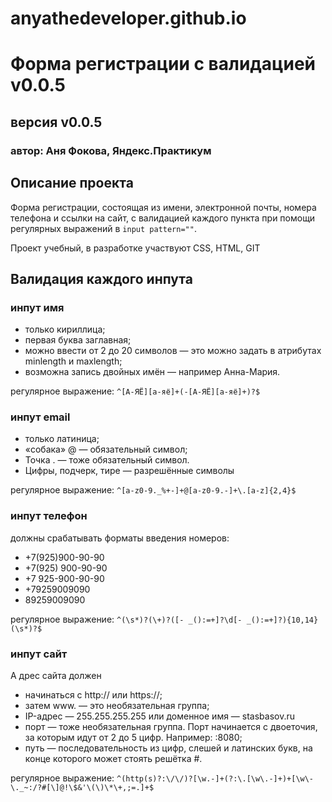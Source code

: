 # anyathedeveloper.github.io

# **Форма регистрации с валидацией v0.0.5** 
## версия v0.0.5 
### автор: Аня Фокова, Яндекс.Практикум

## Описание проекта

Форма регистрации, состоящая из имени, электронной почты, номера телефона и ссылки на сайт, с валидацией каждого пункта при помощи регулярных выражений в `input pattern=""`. 

Проект учебный, в разработке участвуют CSS, HTML, GIT

## Валидация каждого инпута 

### инпут имя 

- только кириллица;
- первая буква заглавная;
- можно ввести от 2 до 20 символов — это можно задать в атрибутах minlength и maxlength;
- возможна запись двойных имён — например Анна-Мария.

регулярное выражение: `^[А-ЯЁ][а-яё]+(-[А-ЯЁ][а-яё]+)?$` 

### инпут email 

- только латиница;
- «собака» @ — обязательный символ;
- Точка . — тоже обязательный символ.
- Цифры, подчерк, тире — разрешённые символы

регулярное выражение: `^[a-z0-9._%+-]+@[a-z0-9.-]+\.[a-z]{2,4}$` 

### инпут телефон 

должны срабатывать форматы введения номеров: 

- +7(925)900-90-90
- +7(925) 900-90-90
- +7 925-900-90-90
- +79259009090
- 89259009090

регулярное выражение: `^(\s*)?(\+)?([- _():=+]?\d[- _():=+]?){10,14}(\s*)?$` 

### инпут сайт 

А дрес сайта должен

- начинаться с http:// или https://;
- затем www. — это необязательная группа;
- IP-адрес — 255.255.255.255 или доменное имя — stasbasov.ru
- порт — тоже необязательная группа. Порт начинается с двоеточия, за которым идут от 2 до 5 цифр. Например: :8080;
- путь — последовательность из цифр, слешей и латинских букв, на конце которого может стоять решётка #.

регулярное выражение: `^(http(s)?:\/\/)?[\w.-]+(?:\.[\w\.-]+)+[\w\-\._~:/?#[\]@!\$&'\(\)\*\+,;=.]+$` 